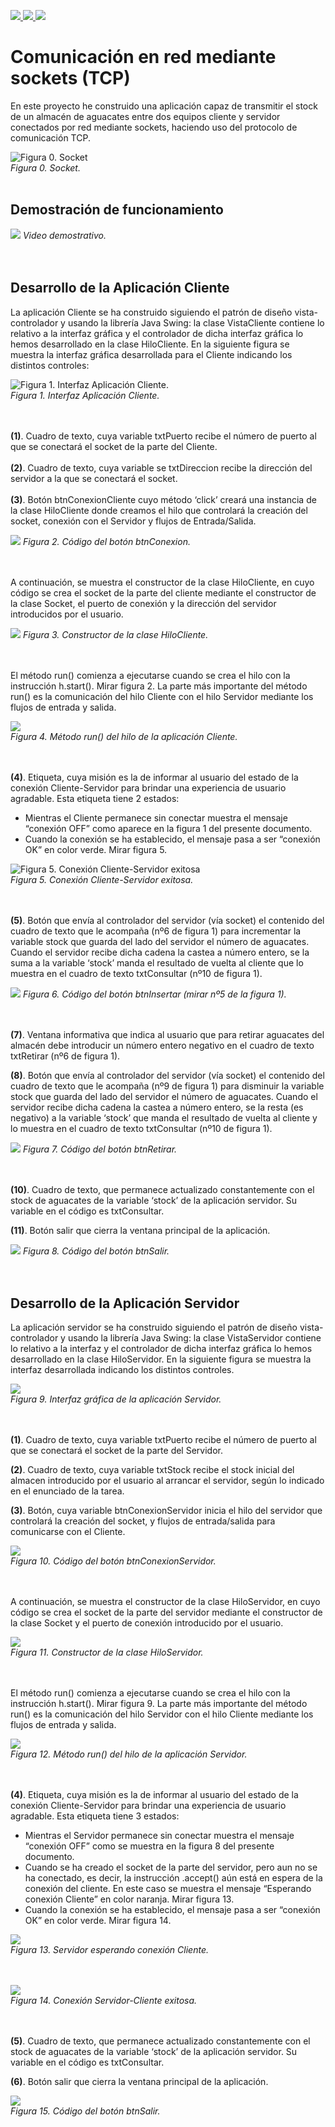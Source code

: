 [![](https://badgen.net/badge/Language/Java/red?icon=kofi) ](https://www.java.com/) [ ![](https://badgen.net/badge/ID/NetBeans/purple) ](https://netbeans.apache.org/) [![](https://img.shields.io/npm/l/markdownlint.svg)](http://opensource.org/licenses/MIT)

# Comunicación en red mediante sockets (TCP)

En este proyecto he construido una aplicación capaz de transmitir el stock de un almacén de aguacates entre dos equipos cliente y servidor conectados por red mediante sockets, haciendo uso del protocolo de comunicación TCP.

![Figura 0\. Socket](https://github.com/hotomol/sockets/blob/main/Images%20for%20Readme.md/Figura%200.%20Socket.png?raw=true)  
_Figura 0\. Socket._    
<br/>

## Demostración de funcionamiento

![](https://github.com/hotomol/sockets/blob/main/Images%20for%20Readme.md/demostracion.gif?raw=true)
_Video demostrativo._
<br/><br/><br/>   


## Desarrollo de la Aplicación Cliente

La aplicación Cliente se ha construido siguiendo el patrón de diseño vista-controlador y usando la librería Java Swing: la clase VistaCliente contiene lo relativo a la interfaz gráfica y el controlador de dicha interfaz gráfica lo hemos desarrollado en la clase HiloCliente. En la siguiente figura se muestra la interfaz gráfica desarrollada para el Cliente indicando los distintos controles:

![Figura 1\. Interfaz Aplicación Cliente.](https://raw.githubusercontent.com/hotomol/sockets/main/Images%20for%20Readme.md/Figura%201.%20Interfaz%20AppCliente.png)  
_Figura 1\. Interfaz Aplicación Cliente._
<br/><br/><br/>

**(1)**. Cuadro de texto, cuya variable txtPuerto recibe el número de puerto al que se conectará el socket de la parte del Cliente.
<br/><br/>
**(2)**. Cuadro de texto, cuya variable se txtDireccion recibe la dirección del servidor a la que se conectará el socket.
<br/><br/>
**(3)**. Botón btnConexionCliente cuyo método ‘click’ creará una instancia de la clase HiloCliente donde creamos el hilo que controlará la creación del socket, conexión con el Servidor y flujos de Entrada/Salida.

![](https://github.com/hotomol/sockets/blob/main/Images%20for%20Readme.md/Figura%202.%20C%C3%B3digo%20del%20bot%C3%B3n%20btnConexion.png?raw=true) 
_Figura 2\. Código del botón btnConexion._
<br/><br/><br/>

A continuación, se muestra el constructor de la clase HiloCliente, en cuyo código se crea el socket de la parte del cliente mediante el constructor de la clase Socket, el puerto de conexión y la dirección del servidor introducidos por el usuario.

![](https://raw.githubusercontent.com/hotomol/sockets/main/Images%20for%20Readme.md/Figura%203.%20Constructor%20de%20la%20clase%20HiloCliente.png?raw=true) _Figura 3\. Constructor de la clase HiloCliente._
<br/><br/><br/>

El método run() comienza a ejecutarse cuando se crea el hilo con la instrucción h.start(). Mirar figura 2\. La parte más importante del método run() es la comunicación del hilo Cliente con el hilo Servidor mediante los flujos de entrada y salida.

![](https://raw.githubusercontent.com/hotomol/sockets/main/Images%20for%20Readme.md/Figura%204.%20M%C3%A9todo%20run()%20del%20hilo%20de%20la%20aplicaci%C3%B3n%20Cliente.png?raw=true)  
_Figura 4\. Método run() del hilo de la aplicación Cliente._
<br/><br/><br/>

**(4)**. Etiqueta, cuya misión es la de informar al usuario del estado de la conexión Cliente-Servidor para brindar una experiencia de usuario agradable. Esta etiqueta tiene 2 estados:

*   Mientras el Cliente permanece sin conectar muestra el mensaje “conexión OFF” como aparece en la figura 1 del presente documento.
*   Cuando la conexión se ha establecido, el mensaje pasa a ser “conexión OK” en color verde. Mirar figura 5.

![Figura 5\. Conexión Cliente-Servidor exitosa](https://raw.githubusercontent.com/hotomol/sockets/main/Images%20for%20Readme.md/Figura%205.%20Conexi%C3%B3n%20Cliente%20exitosa.png)  
_Figura 5\. Conexión Cliente-Servidor exitosa._
<br/><br/><br/>

**(5)**. Botón que envía al controlador del servidor (vía socket) el contenido del cuadro de texto que le acompaña (nº6 de figura 1) para incrementar la variable stock que guarda del lado del servidor el número de aguacates. Cuando el servidor recibe dicha cadena la castea a número entero, se la suma a la variable ‘stock’ manda el resultado de vuelta al cliente que lo muestra en el cuadro de texto txtConsultar (nº10 de figura 1).

![](https://raw.githubusercontent.com/hotomol/sockets/main/Images%20for%20Readme.md/Figura%206.%20C%C3%B3digo%20del%20bot%C3%B3n%20btnInsertar%20(mirar%20n%C2%BA5%20de%20la%20figura%201).png) _Figura 6\. Código del botón btnInsertar (mirar nº5 de la figura 1)._
<br/><br/><br/>

**(7)**. Ventana informativa que indica al usuario que para retirar aguacates del almacén debe introducir un número entero negativo en el cuadro de texto txtRetirar (nº6 de figura 1).

**(8)**. Botón que envía al controlador del servidor (vía socket) el contenido del cuadro de texto que le acompaña (nº9 de figura 1) para disminuir la variable stock que guarda del lado del servidor el número de aguacates. Cuando el servidor recibe dicha cadena la castea a número entero, se la resta (es negativo) a la variable ‘stock’ que manda el resultado de vuelta al cliente y lo muestra en el cuadro de texto txtConsultar (nº10 de figura 1).

![](https://raw.githubusercontent.com/hotomol/sockets/main/Images%20for%20Readme.md/Figura%207.%20C%C3%B3digo%20del%20bot%C3%B3n%20btnRetirar.png) _Figura 7\. Código del botón btnRetirar._
<br/><br/><br/>

**(10)**. Cuadro de texto, que permanece actualizado constantemente con el stock de aguacates de la variable ‘stock’ de la aplicación servidor. Su variable en el código es txtConsultar.

**(11)**. Botón salir que cierra la ventana principal de la aplicación.

![](https://raw.githubusercontent.com/hotomol/sockets/main/Images%20for%20Readme.md/Figura%208.%20C%C3%B3digo%20del%20bot%C3%B3n%20btnSalir.png)
_Figura 8\. Código del botón btnSalir._
<br/><br/><br/>

## Desarrollo de la Aplicación Servidor

La aplicación servidor se ha construido siguiendo el patrón de diseño vista-controlador y usando la librería Java Swing: la clase VistaServidor contiene lo relativo a la interfaz y el controlador de dicha interfaz gráfica lo hemos desarrollado en la clase HiloServidor. En la siguiente figura se muestra la interfaz desarrollada indicando los distintos controles.

![](https://raw.githubusercontent.com/hotomol/sockets/main/Images%20for%20Readme.md/Figura%209.%20Interfaz%20gr%C3%A1fica%20del%20Servidor.png)  
_Figura 9\. Interfaz gráfica de la aplicación Servidor._
<br/><br/><br/>

**(1)**. Cuadro de texto, cuya variable txtPuerto recibe el número de puerto al que se conectará el socket de la parte del Servidor.

**(2)**. Cuadro de texto, cuya variable txtStock recibe el stock inicial del almacen introducido por el usuario al arrancar el servidor, según lo indicado en el enunciado de la tarea.

**(3)**. Botón, cuya variable btnConexionServidor inicia el hilo del servidor que controlará la creación del socket, y flujos de entrada/salida para comunicarse con el Cliente.

![](https://raw.githubusercontent.com/hotomol/sockets/main/Images%20for%20Readme.md/Figura%2010.%20C%C3%B3digo%20del%20bot%C3%B3n%20btnConexionServidor.png)  
_Figura 10\. Código del botón btnConexionServidor._
<br/><br/><br/>

A continuación, se muestra el constructor de la clase HiloServidor, en cuyo código se crea el socket de la parte del servidor mediante el constructor de la clase Socket y el puerto de conexión introducido por el usuario.

![](https://github.com/hotomol/sockets/blob/main/Images%20for%20Readme.md/Figura%2011.%20Constructor%20de%20la%20clase%20HiloServidor.png)  
_Figura 11\. Constructor de la clase HiloServidor._
<br/><br/><br/>

El método run() comienza a ejecutarse cuando se crea el hilo con la instrucción h.start(). Mirar figura 9\. La parte más importante del método run() es la comunicación del hilo Servidor con el hilo Cliente mediante los flujos de entrada y salida.

![](https://raw.githubusercontent.com/hotomol/sockets/main/Images%20for%20Readme.md/Figura%2012.%20M%C3%A9todo%20run()%20del%20hilo%20de%20la%20aplicaci%C3%B3n%20Servidor.png)  
_Figura 12\. Método run() del hilo de la aplicación Servidor._
<br/><br/><br/>

**(4)**. Etiqueta, cuya misión es la de informar al usuario del estado de la conexión Cliente-Servidor para brindar una experiencia de usuario agradable. Esta etiqueta tiene 3 estados:

*   Mientras el Servidor permanece sin conectar muestra el mensaje “conexión OFF” como se muestra en la figura 8 del presente documento.
*   Cuando se ha creado el socket de la parte del servidor, pero aun no se ha conectado, es decir, la instrucción .accept() aún está en espera de la conexión del cliente. En este caso se muestra el mensaje “Esperando conexión Cliente” en color naranja. Mirar figura 13.
*   Cuando la conexión se ha establecido, el mensaje pasa a ser “conexión OK” en color verde. Mirar figura 14.

![](https://raw.githubusercontent.com/hotomol/sockets/main/Images%20for%20Readme.md/Figura%2013.%20Servidor%20a%20espera%20de%20conexion.png)  
_Figura 13\. Servidor esperando conexión Cliente._
<br/><br/><br/>

![](https://raw.githubusercontent.com/hotomol/sockets/main/Images%20for%20Readme.md/Figura%2014.%20Conexi%C3%B3n%20Servidor%20exitosa..png)  
_Figura 14\. Conexión Servidor-Cliente exitosa._
<br/><br/><br/>

**(5)**. Cuadro de texto, que permanece actualizado constantemente con el stock de aguacates de la variable ‘stock’ de la aplicación servidor. Su variable en el código es txtConsultar.

**(6)**. Botón salir que cierra la ventana principal de la aplicación.

![](https://raw.githubusercontent.com/hotomol/sockets/main/Images%20for%20Readme.md/Figura%2015.%20C%C3%B3digo%20del%20bot%C3%B3n%20btnSalir.png)  
_Figura 15\. Código del botón btnSalir._
<br/><br/><br/>
